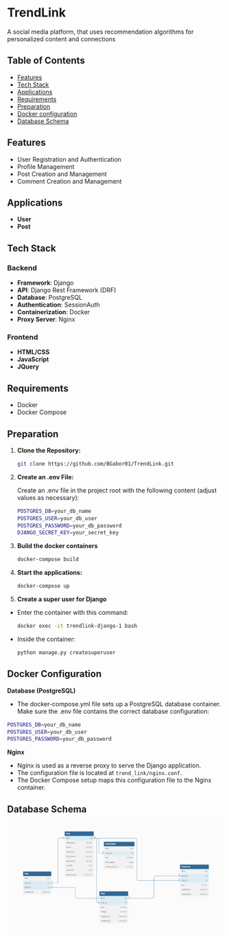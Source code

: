 # TrendLink
A social media platform, that uses recommendation algorithms for personalized content and connections

## Table of Contents
- [Features](#features)
- [Tech Stack](#tech-stack)
- [Applications](#applications)
- [Requirements](#requirements)
- [Preparation](#preparation)
- [Docker configuration](#docker-configuration)
- [Database Schema](#database-schema)


## Features

- User Registration and Authentication
- Profile Management
- Post Creation and Management
- Comment Creation and Management

## Applications
- **User**
- **Post**

## Tech Stack

### Backend
- **Framework**: Django
- **API**: Django Rest Framework (DRF)
- **Database**: PostgreSQL
- **Authentication**: SessionAuth
- **Containerization**: Docker
- **Proxy Server**: Nginx

### Frontend
- **HTML/CSS**
- **JavaScript**
- **JQuery**

## Requirements

- Docker
- Docker Compose

## Preparation

1. **Clone the Repository:**

   ```bash
   git clone https://github.com/BGabor01/TrendLink.git 
   ```

2. **Create an .env File:**

    Create an .env file in the project root with the following content (adjust values as necessary):
    ```bash
    POSTGRES_DB=your_db_name
    POSTGRES_USER=your_db_user
    POSTGRES_PASSWORD=your_db_password
    DJANGO_SECRET_KEY=your_secret_key
    ```

3. **Build the docker containers**
    ```bash
    docker-compose build
    ```

4. **Start the applications:**
    ```bash
    docker-compose up
    ```

5. **Create a super user for Django**
- Enter the container with this command:
    ```bash
    docker exec -it trendlink-django-1 bash
    ```
- Inside the container:
    ```bash
    python manage.py createsuperuser
    ```

## Docker Configuration
**Database (PostgreSQL)**
- The docker-compose.yml file sets up a PostgreSQL database container. Make sure the .env file contains the correct database configuration:

```bash
POSTGRES_DB=your_db_name
POSTGRES_USER=your_db_user
POSTGRES_PASSWORD=your_db_password
```

**Nginx**
- Nginx is used as a reverse proxy to serve the Django application.
- The configuration file is located at ```trend_link/nginx.conf```.
- The Docker Compose setup maps this configuration file to the Nginx container.

## Database Schema
<img src="./readme_media/db_schema.jpg">